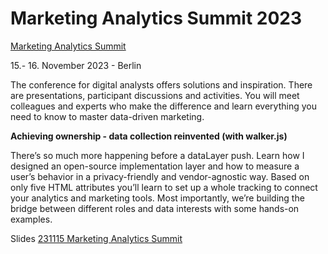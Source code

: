 # Marketing Analytics Summit 2023

[Marketing Analytics Summit](https://marketinganalyticssummit.de/)

15.- 16. November 2023 - Berlin

The conference for digital analysts offers solutions and inspiration. There are presentations, participant discussions and activities. You will meet colleagues and experts who make the difference and learn everything you need to know to master data-driven marketing.

**Achieving ownership - data collection reinvented (with walker.js)**

There’s so much more happening before a dataLayer push. Learn how I designed an open-source implementation layer and how to measure a user’s behavior in a privacy-friendly and vendor-agnostic way. Based on only five HTML attributes you’ll learn to set up a whole tracking to connect your analytics and marketing tools. Most importantly, we’re building the bridge between different roles and data interests with some hands-on examples.

Slides [231115 Marketing Analytics Summit](./231115%20Marketing%20Analytics%20Summit.pdf)
